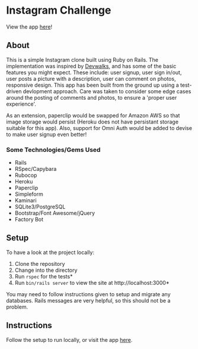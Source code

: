 Instagram Challenge
===================

View the app [here](https://whispering-lake-52632.herokuapp.com/)!

## About

This is a simple Instagram clone built using Ruby on Rails. The implementation was inspired by [Devwalks](https://www.devwalks.com/), and has some of the basic features you might expect. These include: user signup, user sign in/out, user posts a picture with a description, user can comment on photos, responsive design. This app has been built from the ground up using a test-driven devlopment approach. Care was taken to consider some edge cases around the posting of comments and photos, to ensure a 'proper user experience'.

As an extension, paperclip would be swapped for Amazon AWS so that image storage would persist (Heroku does not have persistant storage suitable for this app). Also, support for Omni Auth would be added to devise to make user signup even better!

### Some Technologies/Gems Used

- Rails
- RSpec/Capybara
- Rubocop
- Heroku
- Paperclip
- Simpleform
- Kaminari
- SQLite3/PostgreSQL
- Bootstrap/Font Awesome/jQuery
- Factory Bot

## Setup

To have a look at the project locally:

1. Clone the repository
2. Change into the directory
3. Run `rspec` for the tests*
4. Run `bin/rails server` to view the site at http://localhost:3000*

You may need to follow instructions given to setup and migrate any databases. Rails messages are very helpful, so this should not be a problem.

## Instructions

Follow the setup to run locally, or visit the app [here](https://whispering-lake-52632.herokuapp.com/).
